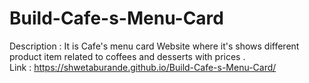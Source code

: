 # Build-Cafe-s-Menu-Card
 Description : It is Cafe's menu card Website where it's shows different product item related to coffees and desserts with prices .   
 Link : https://shwetaburande.github.io/Build-Cafe-s-Menu-Card/
